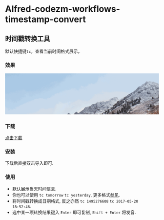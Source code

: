 Alfred-codezm-workflows-timestamp-convert
=========================================

## 时间戳转换工具
默认快捷键`tc`，查看当前时间格式展示。

### 效果

!["Alfred-codezm-workflows-timestamp-convert Demo"](demo.gif)

### 下载

[点击下载](https://github.com/codezm/Alfred-codezm-workflows-timestamp-convert/releases/download/v2.1.0/Alfred-codezm-workflows-timestamp-convert.alfredworkflow)

### 安装

下载后直接双击导入即可.

### 使用

- 默认展示当天时间信息.
- 你也可以使用 `tc tomorrow` `tc yesterday`, 更多格式[参见](http://php.net/manual/en/datetime.formats.relative.php).
- 将时间戳转换成日期格式, 反之亦然 `tc 1495276608` `tc 2017-05-20 18:52:46`.
- 选中某一项转换结果键入 `Enter` 即可复制, `Shift + Enter` 将发音.
